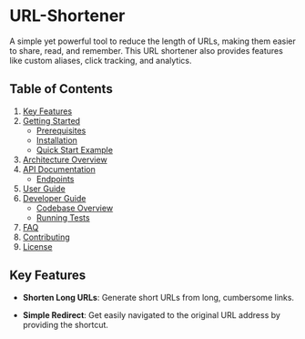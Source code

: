 # URL-Shortener
A simple yet powerful tool to reduce the length of URLs, making them easier to share, read, and remember. This URL shortener also provides features like custom aliases, click tracking, and analytics.

## Table of Contents
1. [Key Features](#key-features)
2. [Getting Started](#getting-started)
   - [Prerequisites](#prerequisites)
   - [Installation](#installation)
   - [Quick Start Example](#quick-start-example)
3. [Architecture Overview](#architecture-overview)
4. [API Documentation](#api-documentation)
   - [Endpoints](#endpoints)
5. [User Guide](#user-guide)
6. [Developer Guide](#developer-guide)
   - [Codebase Overview](#codebase-overview)
   - [Running Tests](#running-tests)
7. [FAQ](#faq)
8. [Contributing](#contributing)
9. [License](#license)

## Key Features
- **Shorten Long URLs**: Generate short URLs from long, cumbersome links.

[//]: # (- **Custom Aliases**: Create easy-to-remember aliases for your short URLs.)

[//]: # (- **Analytics**: Track clicks, geolocation, and device types.)

[//]: # (- **Expiration Control**: Set expiration dates for short links.)
- **Simple Redirect**: Get easily navigated to the original URL address by providing the shortcut.
